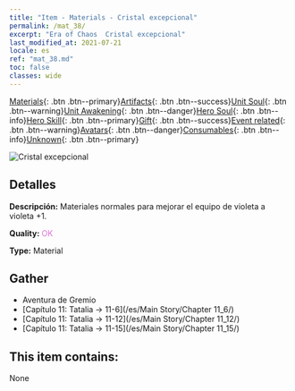 ```yaml
---
title: "Item - Materials - Cristal excepcional"
permalink: /mat_38/
excerpt: "Era of Chaos  Cristal excepcional"
last_modified_at: 2021-07-21
locale: es
ref: "mat_38.md"
toc: false
classes: wide
---
```

 [Materials](/ItemsES/){: .btn .btn--primary}[Artifacts](/ItemsES/Artifacts/){: .btn .btn--success}[Unit Soul](/ItemsES/UnitSoul/){: .btn .btn--warning}[Unit Awakening](/ItemsES/UnitAwakening/){: .btn .btn--danger}[Hero Soul](/ItemsES/HeroSoul/){: .btn .btn--info}[Hero Skill](/ItemsES/HeroSkill/){: .btn .btn--primary}[Gift](/ItemsES/Gift/){: .btn .btn--success}[Event related](/ItemsES/Events/){: .btn .btn--warning}[Avatars](/ItemsES/Avatars/){: .btn .btn--danger}[Consumables](/ItemsES/Consumables/){: .btn .btn--info}[Unknown](/ItemsES/Unknown/){: .btn .btn--primary}

 ![Cristal excepcional](/images/t/i_cailiao_shuijing2.png)

## Detalles
 **Descripción:** Materiales normales para mejorar el equipo de violeta a violeta +1.

 **Quality:** <span style="color: #DA70D6">OK</span>

 **Type:** Material

## Gather

*    Aventura de Gremio 
*    [Capítulo 11: Tatalia -> 11-6](/es/Main Story/Chapter 11_6/) 
*    [Capítulo 11: Tatalia -> 11-12](/es/Main Story/Chapter 11_12/) 
*    [Capítulo 11: Tatalia -> 11-15](/es/Main Story/Chapter 11_15/) 

## This item contains:

  None

